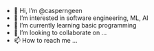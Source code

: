 - 👋 Hi, I’m @casperngeen
- 👀 I’m interested in software engineering, ML, AI
- 🌱 I’m currently learning basic programming
- 💞️ I’m looking to collaborate on ...
- 📫 How to reach me ...

<!---
casperngeen/casperngeen is a ✨ special ✨ repository because its `README.md` (this file) appears on your GitHub profile.
You can click the Preview link to take a look at your changes.
--->
